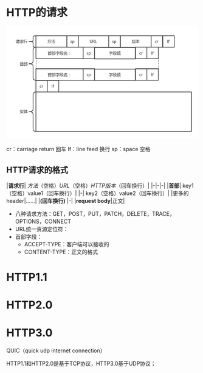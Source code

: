 # HTTP的请求
![title](https://raw.githubusercontent.com/xinjiuyijiu/NoteImages/master/gitnote/2020/07/20/http_request-1595211663915.jpg)

cr：carriage return 回车
lf：line feed 换行
sp：space 空格

## HTTP请求的格式

|**请求行**| *方法*（空格）*URL*（空格）*HTTP版本*（回车换行）|
|-|-|-|
|**首部**| key1（空格）value1（回车换行）|
|-|  key2（空格）value2（回车换行）|
|更多的header|......|
|**(回车换行)** |-|
|**request body**|正文|

- 八种请求方法：GET，POST，PUT，PATCH，DELETE，TRACE，OPTIONS，CONNECT
- URL统一资源定位符：
- 首部字段：
     - ACCEPT-TYPE：客户端可以接收的
     - CONTENT-TYPE：正文的格式

# HTTP1.1

# HTTP2.0




# HTTP3.0
QUIC（quick udp internet connection）


HTTP1.1和HTTP2.0是基于TCP协议，HTTP3.0基于UDP协议；